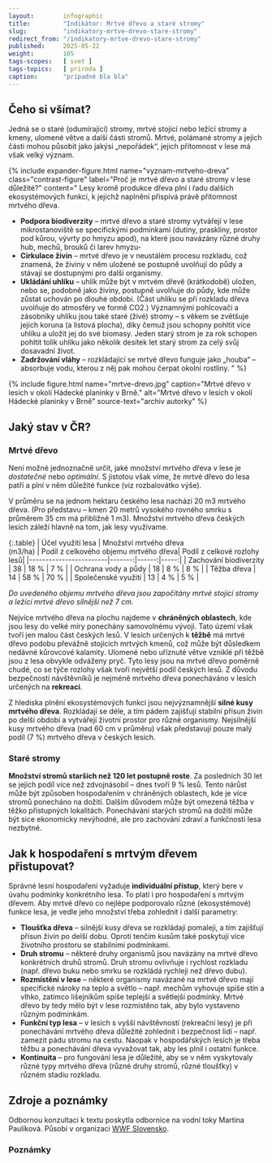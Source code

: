 ```yaml
---
layout:        infographic
title:         "Indikátor: Mrtvé dřevo a staré stromy"
slug:          "indikatory-mrtve-drevo-stare-stromy"
redirect_from: "/indikatory-mrtve-drevo-stare-stromy"
published:     2025-05-22
weight:        105
tags-scopes:   [ svet ]
tags-topics:   [ priroda ]
caption:       "prípadné bla bla"
---
```



## Čeho si všímat?

Jedná se o staré (odumírající) stromy, mrtvé stojící nebo ležící stromy a kmeny, ulomené větve a další části stromů. Mrtvé, polámané stromy a jejich části mohou působit jako jakýsi „nepořádek“, jejich přítomnost v lese má však velký význam.

{% include expander-figure.html
   name="vyznam-mrtveho-dreva"
   class="contrast-figure"
   label="Proč je mrtvé dřevo a staré stromy v lese důležité?"
   content="
Lesy kromě produkce dřeva plní i řadu dalších ekosystémových funkcí, k jejichž naplnění přispívá právě přítomnost mrtvého dřeva.

- **Podpora biodiverzity** – mrtvé dřevo a staré stromy vytvářejí v lese mikrostanoviště se specifickými podmínkami (dutiny, praskliny, prostor pod kůrou, vývrty po hmyzu apod), na které jsou navázány různé druhy hub, mechů, brouků či larev hmyzu-
- **Cirkulace živin** – mrtvé dřevo je v neustálém procesu rozkladu, což znamená, že živiny v něm uložené se postupně uvolňují do půdy a stávají se dostupnými pro další organismy.
- **Ukládání uhlíku** – uhlík může být v mrtvém dřevě (krátkodobě) uložen, nebo se, podobně jako živiny, postupně uvolňuje do půdy, kde může zůstat uchován po dlouhé období. (Část uhlíku se při rozkladu dřeva uvolňuje do atmosféry ve formě CO2.) Významnými pohlcovači a zásobníky uhlíku jsou také staré (živé) stromy – s věkem se zvětšuje jejich koruna (a listová plocha), díky čemuž jsou schopny pohltit více uhlíku a uložit jej do své biomasy. Jeden starý strom je za rok schopen pohltit tolik uhlíku jako několik desítek let starý strom za celý svůj dosavadní život.
- **Zadržování vláhy** – rozkládající se mrtvé dřevo funguje jako „houba“ – absorbuje vodu, kterou z něj pak mohou čerpat okolní rostliny.
"
%}

{% include figure.html
    name="mrtve-drevo.jpg"
    caption="Mrtvé dřevo v lesích v okolí Hádecké planinky v Brně."
    alt="Mrtvé dřevo v lesích v okolí Hádecké planinky v Brně"
    source-text="archiv autorky"
%}

## Jaký stav v ČR?

### Mrtvé dřevo 
Není možné jednoznačně určit, jaké množství mrtvého dřeva v lese je *dostatečné* nebo *optimální*. S jistotou však víme, že mrtvé dřevo do lesa patří a plní v něm důležité funkce (viz rozbalovátko výše).

V průměru se na jednom hektaru českého lesa nachází 20 m3 mrtvého dřeva. (Pro představu – kmen 20 metrů vysokého rovného smrku s průměrem 35 cm má přibližně 1 m3). Množství mrtvého dřeva českých lesích záleží hlavně na tom, jak lesy využívame.

{:.table}
| Účel využití lesa    | Množství mrtvého dřeva<br><span class="text-muted">(m3/ha)</span> | Podíl z celkového objemu mrtvého dřeva| Podíl z celkové rozlohy lesů|
|------------------------|-------:|------:|-----:|
| Zachování biodiverzity | 38 | 18 % | 7 % |
| Ochrana vody a půdy    | 18 | 8 %  | 8 % |
| Těžba dřeva            | 14 | 58 % | 70 % |
| Společenské využití    | 13 | 4 %  | 5 % |

*Do uvedeného objemu mrtvého dřeva jsou započítány mrtvé stojící stromy a ležící mrtvé dřevo silnější než 7 cm.*

Nejvíce mrtvého dřeva na plochu najdeme v **chráněných oblastech**, kde jsou lesy do velké míry ponechány samovolnému vývoji. Tato území však tvoří jen malou část českých lesů. V lesích určených k **těžbě** má mrtvé dřevo podobu převážně stojících mrtvých kmenů, což může být důsledkem nedávné kůrovcové kalamity. Ulomené nebo uříznuté větve vzniklé při těžbě jsou z lesa obvykle odváženy pryč. Tyto lesy jsou na mrtvé dřevo poměrně chudé, co se týče rozlohy však tvoří největší podíl českých lesů. Z důvodu bezpečnosti návštěvníků je nejméně mrtvého dřeva ponecháváno v lesích určených na **rekreaci**.

Z hlediska plnění ekosystémových funkcí jsou nejvýznamnější **silné kusy mrtvého dřeva**. Rozkládají se déle, a tím pádem zajišťují stabilní přísun živin po delší období a vytvářejí životní prostor pro různé organismy. Nejsilnější kusy mrtvého dřeva (nad 60 cm v průměru) však představují pouze malý podíl (7 %) mrtvého dřeva v českých lesích.

### Staré stromy

**Množství stromů starších než 120 let postupně roste**. Za posledních 30 let se jejich podíl více než zdvojnásobil – dnes tvoří 9 % lesů. Tento nárůst může být způsoben hospodařením v chráněných oblastech, kde je více stromů ponecháno na dožití. Dalším důvodem může být omezená těžba v těžko přístupných lokalitách. Ponechávání starých stromů na dožití může být sice ekonomicky nevýhodné, ale pro zachování zdraví a funkčnosti lesa nezbytné.

## Jak k hospodaření s mrtvým dřevem přistupovat?
Správné lesní hospodaření vyžaduje **individuální přístup**, který bere v úvahu podmínky konkrétního lesa. To platí i pro hospodaření s mrtvým dřevem. Aby mrtvé dřevo co nejlépe podporovalo různé (ekosystémové) funkce lesa, je vedle jeho množství třeba zohlednit i další parametry:

- **Tloušťka dřeva** – silnější kusy dřeva se rozkládají pomaleji, a tím zajišťují přísun živin po delší dobu. Oproti tenčím kusům také poskytují více životního prostoru se stabilními podmínkami.
- **Druh stromu** – některé druhy organismů jsou navázány na mrtvé dřevo konkrétních druhů stromů. Druh stromu ovlivňuje i rychlost rozkladu (např. dřevo buku nebo smrku se rozkládá rychleji než dřevo dubu).
- **Rozmístění v lese** – některé organismy navázané na mrtvé dřevo mají specifické nároky na teplo a světlo – např. mechům vyhovuje spíše stín a vlhko, zatímco lišejníkům spíše teplejší a světlejší podmínky. Mrtvé dřevo by tedy mělo být v lese rozmístěno tak, aby bylo vystaveno různým podmínkám.
- **Funkční typ lesa** – v lesích s vyšší návštěvností (rekreační lesy) je při ponechávání mrtvého dřeva důležité zohlednit i bezpečnost lidí – např. zamezit pádu stromu na cestu. Naopak v hospodářských lesích je třeba těžbu a ponechávání dřeva vyvažovat tak, aby les plnil i ostatní funkce.
- **Kontinuita** – pro fungování lesa je důležité, aby se v něm vyskytovaly různé typy mrtvého dřeva (různé druhy stromů, různé tloušťky) v různém stadiu rozkladu.

## Zdroje a poznámky
Odbornou konzultaci k textu poskytla odbornice na vodní toky Martina Paulíková. Působí v organizaci [WWF Slovensko](https://slovakia.panda.org/kampane/2percenta/).

### Poznámky

[^postranni-cara]: Ryby se orientují pomocí postranní čáry, kterou vnímají tlak a proudění vody.
[^AOPK]: [Agentura ochrany přírody a krajiny ČR](https://vodnitoky.ochranaprirody.cz/download/180/ooopk-koncepce-zpruchodneni_ricni_site_2020_text-20200528.pdf)
[^Amber]: Databáze [Amber](https://amber.international/european-barrier-atlas/)
[^jeden-metr]: Spadají sem však pouze bariéry vyšší než 1 m.
[^belletti]: Belletti, B., Garcia de Leaniz, C., Jones, J. et al. More than one million barriers fragment Europe’s rivers. Nature 588, 436–441 (2020). https://doi.org/10.1038/s41586-020-3005-2